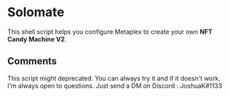 # Solomate
This shell script helps you configure Metaplex to create your own **NFT Candy Machine V2**.

## Comments
This script might deprecated. You can always try it and if it doesn't work, I'm always open to questions.
Just send a DM on Discord : JoshuaK#1133
